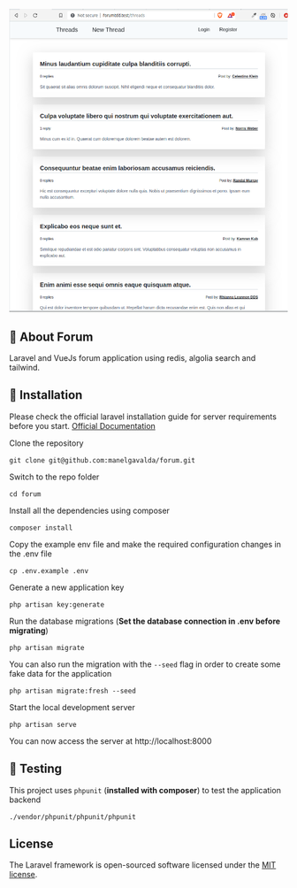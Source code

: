 <p align="center"><img src="https://raw.githubusercontent.com/manelgavalda/ForumTDD/master/public/images/Forum.png" width="900"></p>

## :radio_button: About Forum

Laravel and VueJs forum application using redis, algolia search and tailwind.

## :rocket: Installation

Please check the official laravel installation guide for server requirements before you start. [Official Documentation](https://laravel.com/docs/6.x/installation#installation)

Clone the repository

    git clone git@github.com:manelgavalda/forum.git

Switch to the repo folder

    cd forum

Install all the dependencies using composer

    composer install

Copy the example env file and make the required configuration changes in the .env file

    cp .env.example .env

Generate a new application key

    php artisan key:generate

Run the database migrations (**Set the database connection in .env before migrating**)

    php artisan migrate

You can also run the migration with the `--seed` flag in order to create some fake data for the application

    php artisan migrate:fresh --seed

Start the local development server

    php artisan serve

You can now access the server at http://localhost:8000

## :100: Testing

This project uses `phpunit` (**installed with composer**) to test the application backend

    ./vendor/phpunit/phpunit/phpunit

## License

The Laravel framework is open-sourced software licensed under the [MIT license](https://opensource.org/licenses/MIT).
